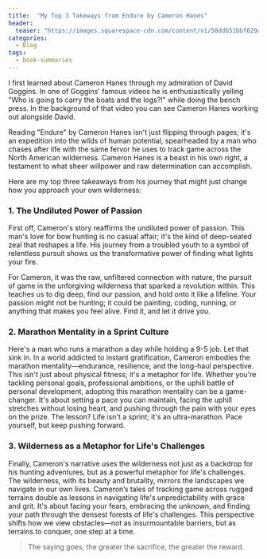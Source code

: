 ```yaml
---
title:  "My Top 3 Takeways from Endure by Cameron Hanes"
header:
  teaser: "https://images.squarespace-cdn.com/content/v1/58ddb51bbf629a96296da8dd/1564765448274-Z2KJ1VUUJERXD5QP9X5K/Screen+Shot+2019-08-02+at+10.03.03+AM.jpg"
categories: 
  - Blog
tags:
  - book-summaries
---
```


I first learned about Cameron Hanes through my admiration of David Goggins. In one of Goggins' famous videos he is enthusiastically yelling "Who is going to carry the boats and the logs?!" while doing the bench press. In the background of that video you can see Cameron Hanes working out alongside David. 

Reading "Endure" by Cameron Hanes isn't just flipping through pages; it's an expedition into the wilds of human potential, spearheaded by a man who chases after life with the same fervor he uses to track game across the North American wilderness. Cameron Hanes is a beast in his own right, a testament to what sheer willpower and raw determination can accomplish. 

Here are my top three takeaways from his journey that might just change how you approach your own wilderness:

### 1. The Undiluted Power of Passion

First off, Cameron's story reaffirms the undiluted power of passion. This man's love for bow hunting is no casual affair; it's the kind of deep-seated zeal that reshapes a life. His journey from a troubled youth to a symbol of relentless pursuit shows us the transformative power of finding what lights your fire. 

For Cameron, it was the raw, unfiltered connection with nature, the pursuit of game in the unforgiving wilderness that sparked a revolution within. This teaches us to dig deep, find our passion, and hold onto it like a lifeline. Your passion might not be hunting; it could be painting, coding, running, or anything that makes you feel alive. Find it, and let it drive you.

### 2. Marathon Mentality in a Sprint Culture

Here's a man who runs a marathon a day while holding a 9-5 job. Let that sink in. In a world addicted to instant gratification, Cameron embodies the marathon mentality—endurance, resilience, and the long-haul perspective. This isn't just about physical fitness; it's a metaphor for life. Whether you're tackling personal goals, professional ambitions, or the uphill battle of personal development, adopting this marathon mentality can be a game-changer. It's about setting a pace you can maintain, facing the uphill stretches without losing heart, and pushing through the pain with your eyes on the prize. The lesson? Life isn't a sprint; it's an ultra-marathon. Pace yourself, but keep pushing forward.

### 3. Wilderness as a Metaphor for Life's Challenges

Finally, Cameron's narrative uses the wilderness not just as a backdrop for his hunting adventures, but as a powerful metaphor for life's challenges. The wilderness, with its beauty and brutality, mirrors the landscapes we navigate in our own lives. Cameron’s tales of tracking game across rugged terrains double as lessons in navigating life's unpredictability with grace and grit. It's about facing your fears, embracing the unknown, and finding your path through the densest forests of life's challenges. This perspective shifts how we view obstacles—not as insurmountable barriers, but as terrains to conquer, one step at a time.

> The saying goes, the greater the sacrifice, the greater the reward.
